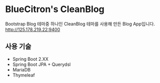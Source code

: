 # BlueCitron's CleanBlog

Bootstrap Blog 테마중 하나인 CleanBlog 테마를 사용해 만든 Blog App입니다.
http://125.178.219.22:9400

## 사용 기술
* Spring Boot 2.XX
* Spring Boot JPA + Querydsl
* MariaDB
* Thymeleaf
